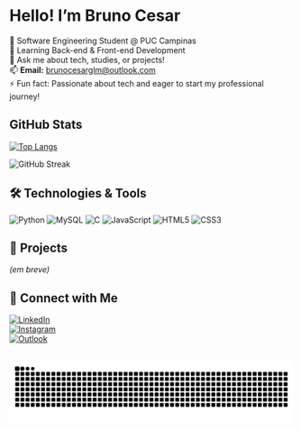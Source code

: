 # Hello! I’m Bruno Cesar  

🔭 Software Engineering Student @ PUC Campinas  
🌱 Learning Back-end & Front-end Development  
💬 Ask me about tech, studies, or projects!  
📫 **Email:** brunocesarglm@outlook.com  
⚡ Fun fact: Passionate about tech and eager to start my professional journey!  

##  GitHub Stats  

 

[![Top Langs](https://github-readme-stats.vercel.app/api/top-langs/?username=bruno-cesar02&layout=compact&theme=midnight-purple)](https://github.com/bruno-cesar02)  

![GitHub Streak](https://github-readme-streak-stats.herokuapp.com/?user=bruno-cesar02&theme=midnight-purple)  

## 🛠️ Technologies & Tools  

![Python](https://img.shields.io/badge/Python-3776AB?style=for-the-badge&logo=python&logoColor=white)
![MySQL](https://img.shields.io/badge/MySQL-005C84?style=for-the-badge&logo=mysql&logoColor=white)
![C](https://img.shields.io/badge/C-00599C?style=for-the-badge&logo=c&logoColor=white)
![JavaScript](https://img.shields.io/badge/JavaScript-F7DF1E?style=for-the-badge&logo=javascript&logoColor=black)
![HTML5](https://img.shields.io/badge/HTML5-E34F26?style=for-the-badge&logo=html5&logoColor=white)
![CSS3](https://img.shields.io/badge/CSS3-1572B6?style=for-the-badge&logo=css3&logoColor=white)

## 🚀 Projects  

*(em breve)*  

## 🔗 Connect with Me  

[![LinkedIn](https://img.shields.io/badge/LinkedIn-0077B5?style=for-the-badge&logo=linkedin&logoColor=white)](https://www.linkedin.com/in/bruno-cesar-lima-a90983226/)  
[![Instagram](https://img.shields.io/badge/Instagram-E4405F?style=for-the-badge&logo=instagram&logoColor=white)](https://www.instagram.com/_.darkzn/)  
[![Outlook](https://img.shields.io/badge/Outlook-0078D4?style=for-the-badge&logo=microsoft-outlook&logoColor=white)](mailto:brunocesarglm@outlook.com)  

<br clear="both">

<img src="https://raw.githubusercontent.com/otavigoto/otavigoto/output/snake.svg" alt="Snake animation" />
